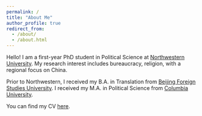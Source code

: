 ```yaml
---
permalink: /
title: "About Me"
author_profile: true
redirect_from: 
  - /about/
  - /about.html
---
```


Hello! I am a first-year PhD student in Political Science at [Northwestern University](https://polisci.northwestern.edu/). My research interest includes bureaucracy, religion, with a regional focus on China.

Prior to Northwestern, I received my B.A. in Translation from [Beijing Foreign Studies University](http://www.bfsu.edu.cn/). I received my M.A. in Political Science from [Columbia University](https://polisci.columbia.edu/).

You can find my CV [here](jianandu.github.io/assets/resume_new.pdf). 
